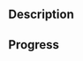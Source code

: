 ## Description
<!-- Detailed description of the issue -->

## Progress
<!-- Text description or code example (written code / JSFiddle link / etc.) -->
